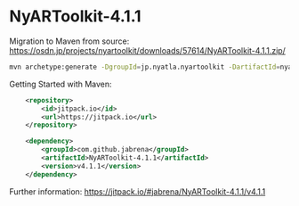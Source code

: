# NyARToolkit-4.1.1

Migration to Maven from source:
https://osdn.jp/projects/nyartoolkit/downloads/57614/NyARToolkit-4.1.1.zip/

``` bash
mvn archetype:generate -DgroupId=jp.nyatla.nyartoolkit -DartifactId=nyartoolkit -DarchetypeArtifactId=maven-archetype-quickstart -DinteractiveMode=false
```

Getting Started with Maven:

``` xml
    <repository>
        <id>jitpack.io</id>
        <url>https://jitpack.io</url>
    </repository>

    <dependency>
        <groupId>com.github.jabrena</groupId>
        <artifactId>NyARToolkit-4.1.1</artifactId>
        <version>v4.1.1</version>
    </dependency>
```

Further information:
https://jitpack.io/#jabrena/NyARToolkit-4.1.1/v4.1.1

